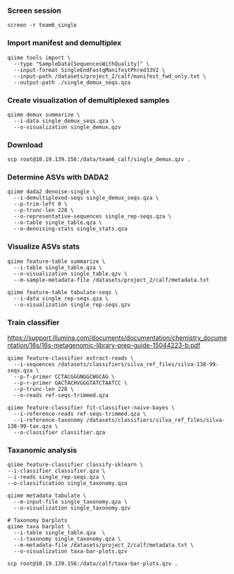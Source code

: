 ### Screen session
```screen -r team6_single```

### Import manifest and demultiplex
```
qiime tools import \
  --type "SampleData[SequencesWithQuality]" \
  --input-format SingleEndFastqManifestPhred33V2 \
  --input-path /datasets/project_2/calf/manifest_fwd_only.txt \
  --output-path ./single_demux_seqs.qza
```

### Create visualization of demultiplexed samples
```
qiime demux summarize \
  --i-data single_demux_seqs.qza \
  --o-visualization single_demux.qzv
```
### Download
```
scp root@10.19.139.156:/data/team6_calf/single_demux.qzv .
```

### Determine ASVs with DADA2
```
qiime dada2 denoise-single \
  --i-demultiplexed-seqs single_demux_seqs.qza \
  --p-trim-left 0 \
  --p-trunc-len 228 \
  --o-representative-sequences single_rep-seqs.qza \
  --o-table single_table.qza \
  --o-denoising-stats single_stats.qza
```

### Visualize ASVs stats
```
qiime feature-table summarize \
  --i-table single_table.qza \
  --o-visualization single_table.qzv \
  --m-sample-metadata-file /datasets/project_2/calf/metadata.txt

qiime feature-table tabulate-seqs \
  --i-data single_rep-seqs.qza \
  --o-visualization single_rep-seqs.qzv
```

### Train classifier 
https://support.illumina.com/documents/documentation/chemistry_documentation/16s/16s-metagenomic-library-prep-guide-15044223-b.pdf
```
qiime feature-classifier extract-reads \
  --i-sequences /datasets/classifiers/silva_ref_files/silva-138-99-seqs.qza \
  --p-f-primer CCTACGGGNGGCWGCAG \
  --p-r-primer GACTACHVGGGTATCTAATCC \
  --p-trunc-len 228 \
  --o-reads ref-seqs-trimmed.qza

qiime feature-classifier fit-classifier-naive-bayes \
  --i-reference-reads ref-seqs-trimmed.qza \
  --i-reference-taxonomy /datasets/classifiers/silva_ref_files/silva-138-99-tax.qza \
  --o-classifier classifier.qza
```

### Taxanomic analysis
```
qiime feature-classifier classify-sklearn \
--i-classifier classifier.qza \
--i-reads single_rep-seqs.qza \
--o-classification single_taxonomy.qza 

qiime metadata tabulate \
  --m-input-file single_taxonomy.qza \
  --o-visualization single_taxonomy.qzv

# Taxonomy barplots
qiime taxa barplot \
  --i-table single_table.qza  \
  --i-taxonomy single_taxonomy.qza \
  --m-metadata-file /datasets/project_2/calf/metadata.txt \
  --o-visualization taxa-bar-plots.qzv

scp root@10.19.139.156:/data/calf/taxa-bar-plots.qzv . 
```

